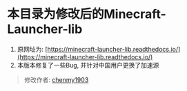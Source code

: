 # 本目录为修改后的Minecraft-Launcher-lib

1. 原网址为: [https://minecraft-launcher-lib.readthedocs.io/](https://minecraft-launcher-lib.readthedocs.io/)
2. 本版本修复了一些Bug, 并针对中国用户更换了加速源

> 修改作者: [chenmy1903](qtml.chenmy1903.tk)
